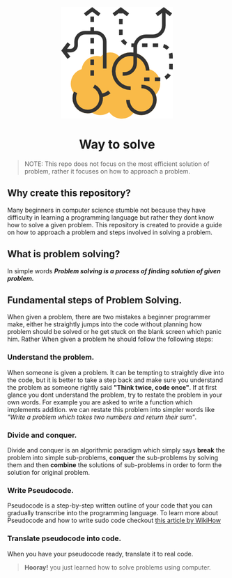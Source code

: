 <div align="center">
    <img src="_assets/brainstorm.png" alt="Image by freepik">
    <h1>Way to solve</h1>
</div>

> NOTE: This repo does not focus on the most efficient solution of problem, rather it focuses on how to approach a problem.

## Why create this repository?
Many beginners in computer science stumble not because they have difficulty in learning a programming language but rather they dont know how to solve a given problem. This repository is created to provide a guide on how to approach a problem and steps involved in solving a problem.

## What is problem solving?
In simple words ***Problem solving is a process of finding solution of given problem.***

## Fundamental steps of Problem Solving.
When given a problem, there are two mistakes a beginner programmer make, either he straightly jumps into the code without planning how problem should be solved or he get stuck on the blank screen which panic him. Rather When given a problem he should follow the following steps:

### Understand the problem.
When someone is given a problem. It can be tempting to straightly dive into the code, but it is better to take a step back and make sure you understand the problem as someone rightly said **"Think twice, code once"**. If at first glance you dont understand the problem, try to restate the problem in your own words. For example you are asked to write a function which implements addition. we can restate this problem into simpler words like *"Write a problem which takes two numbers and return their sum"*.

### Divide and conquer.
Divide and conquer is an algorithmic paradigm which simply says **break** the problem into simple sub-problems, **conquer** the sub-problems by solving them and then **combine** the solutions of sub-problems in order to form the solution for original problem.

### Write Pseudocode.
Pseudocode is a step-by-step written outline of your code that you can gradually transcribe into the programming language. To learn more about Pseudocode and how to write sudo code checkout [this article by WikiHow](https://www.wikihow.com/Write-Pseudocode)

### Translate pseudocode into code.
When you have your pseudocode ready, translate it to real code.

> **Hooray!** you just learned how to solve problems using computer.